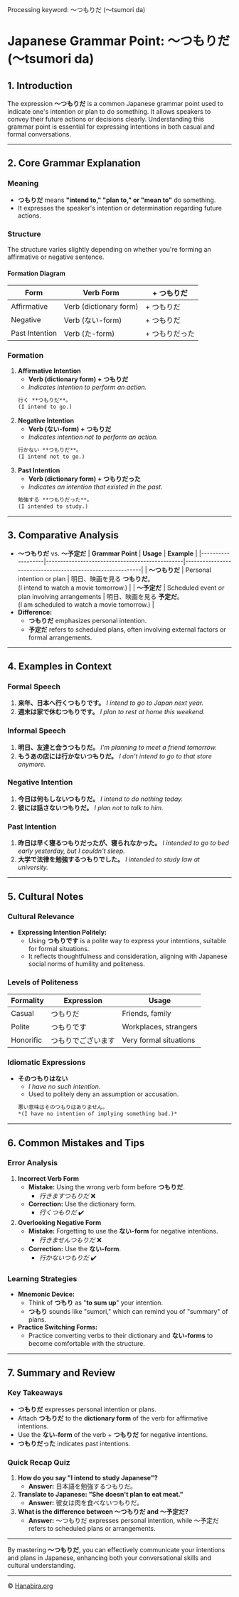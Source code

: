 Processing keyword: ～つもりだ (〜tsumori da)
# Japanese Grammar Point: ～つもりだ (〜tsumori da)

## 1. Introduction
The expression **～つもりだ** is a common Japanese grammar point used to indicate one's intention or plan to do something. It allows speakers to convey their future actions or decisions clearly. Understanding this grammar point is essential for expressing intentions in both casual and formal conversations.

---
## 2. Core Grammar Explanation
### Meaning
- **つもりだ** means **"intend to," "plan to," or "mean to"** do something.
- It expresses the speaker's intention or determination regarding future actions.
### Structure
The structure varies slightly depending on whether you're forming an affirmative or negative sentence.
#### Formation Diagram
| **Form**            | **Verb Form**            | **+ つもりだ** |
|---------------------|--------------------------|----------------|
| Affirmative         | Verb (dictionary form)   | + つもりだ      |
| Negative            | Verb (ない-form)         | + つもりだ      |
| Past Intention      | Verb (た-form)           | + つもりだった  |
### Formation
1. **Affirmative Intention**
   - **Verb (dictionary form) + つもりだ**
   - *Indicates intention to perform an action.*
   ```markdown
   行く **つもりだ**。  
   (I intend to go.)
   ```
2. **Negative Intention**
   - **Verb (ない-form) + つもりだ**
   - *Indicates intention not to perform an action.*
   ```markdown
   行かない **つもりだ**。  
   (I intend not to go.)
   ```
3. **Past Intention**
   - **Verb (dictionary form) + つもりだった**
   - *Indicates an intention that existed in the past.*
   ```markdown
   勉強する **つもりだった**。  
   (I intended to study.)
   ```
---
## 3. Comparative Analysis
- **～つもりだ** vs. **～予定だ**
  | **Grammar Point** | **Usage**                                      | **Example**                                               |
  |-------------------|------------------------------------------------|-----------------------------------------------------------|
  | **～つもりだ**      | Personal intention or plan                    | 明日、映画を見る **つもりだ**。<br>(I intend to watch a movie tomorrow.) |
  | **～予定だ**      | Scheduled event or plan involving arrangements | 明日、映画を見る **予定だ**。<br>(I am scheduled to watch a movie tomorrow.) |
- **Difference:**
  - **つもりだ** emphasizes personal intention.
  - **予定だ** refers to scheduled plans, often involving external factors or formal arrangements.
---
## 4. Examples in Context
### Formal Speech
1. **来年、日本へ行くつもりです。**
   *I intend to go to Japan next year.*
2. **週末は家で休むつもりです。**
   *I plan to rest at home this weekend.*
### Informal Speech
1. **明日、友達と会うつもりだ。**
   *I'm planning to meet a friend tomorrow.*
2. **もうあの店には行かないつもりだ。**
   *I don't intend to go to that store anymore.*
### Negative Intention
1. **今日は何もしないつもりだ。**
   *I intend to do nothing today.*
2. **彼には話さないつもりだ。**
   *I plan not to talk to him.*
### Past Intention
1. **昨日は早く寝るつもりだったが、寝られなかった。**
   *I intended to go to bed early yesterday, but I couldn't sleep.*
2. **大学で法律を勉強するつもりでした。**
   *I intended to study law at university.*
---
## 5. Cultural Notes
### Cultural Relevance
- **Expressing Intention Politely:**
  - Using **つもりです** is a polite way to express your intentions, suitable for formal situations.
  - It reflects thoughtfulness and consideration, aligning with Japanese social norms of humility and politeness.
### Levels of Politeness
| **Formality** | **Expression**               | **Usage**               |
|---------------|------------------------------|-------------------------|
| Casual        | つもりだ                      | Friends, family         |
| Polite        | つもりです                    | Workplaces, strangers   |
| Honorific     | つもりでございます            | Very formal situations  |
### Idiomatic Expressions
- **そのつもりはない**
  - *I have no such intention.*
  - Used to politely deny an assumption or accusation.
  ```markdown
  悪い意味はそのつもりはありません。  
  *(I have no intention of implying something bad.)*
  ```
---
## 6. Common Mistakes and Tips
### Error Analysis
1. **Incorrect Verb Form**
   - **Mistake:** Using the wrong verb form before **つもりだ**.
     - *行きますつもりだ* ❌
   - **Correction:** Use the dictionary form.
     - *行くつもりだ* ✔️
2. **Overlooking Negative Form**
   - **Mistake:** Forgetting to use the **ない-form** for negative intentions.
     - *行きませんつもりだ* ❌
   - **Correction:** Use the **ない-form**.
     - *行かないつもりだ* ✔️
### Learning Strategies
- **Mnemonic Device:**
  - Think of **つもり** as "**to sum up**" your intention.
  - **つもり** sounds like "sumori," which can remind you of "summary" of plans.
- **Practice Switching Forms:**
  - Practice converting verbs to their dictionary and **ない-forms** to become comfortable with the structure.
---
## 7. Summary and Review
### Key Takeaways
- **つもりだ** expresses personal intention or plans.
- Attach **つもりだ** to the **dictionary form** of the verb for affirmative intentions.
- Use the **ない-form** of the verb + **つもりだ** for negative intentions.
- **つもりだった** indicates past intentions.
### Quick Recap Quiz
1. **How do you say "I intend to study Japanese"?**
   - **Answer:** 日本語を勉強するつもりだ。
2. **Translate to Japanese: "She doesn't plan to eat meat."**
   - **Answer:** 彼女は肉を食べないつもりだ。
3. **What is the difference between ～つもりだ and ～予定だ?**
   - **Answer:** ～つもりだ expresses personal intention, while ～予定だ refers to scheduled plans or arrangements.
---
By mastering **～つもりだ**, you can effectively communicate your intentions and plans in Japanese, enhancing both your conversational skills and cultural understanding.


---

© [Hanabira.org](https://hanabira.org)
